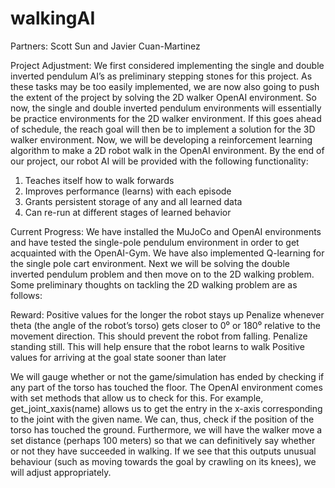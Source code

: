 # walkingAI
Partners: Scott Sun and Javier Cuan-Martinez

Project Adjustment: 
We first considered implementing the single and double inverted pendulum AI’s as preliminary stepping stones for this project. As these tasks may be too easily implemented, we are now also going to push the extent of the project by solving the 2D walker OpenAI environment. So now, the single and double inverted pendulum environments will essentially be practice environments for the 2D walker environment. If this goes ahead of schedule, the reach goal will then be to implement a solution for the 3D walker environment.
Now, we will be developing a reinforcement learning algorithm to make a 2D robot walk in the OpenAI environment. By the end of our project, our robot AI will be provided with the following functionality:
1. Teaches itself how to walk forwards 
2. Improves performance (learns) with each episode
3. Grants persistent storage of any and all learned data
4. Can re-run at different stages of learned behavior 

Current Progress: 
We have installed the MuJoCo and OpenAI environments and have tested the single-pole pendulum environment in order to get acquainted with the OpenAI-Gym. We have also implemented Q-learning for the single pole cart environment. Next we will be solving the double inverted pendulum problem and then move on to the 2D walking problem. Some preliminary thoughts on tackling the 2D walking problem are as follows:

Reward:
Positive values for the longer the robot stays up
Penalize whenever theta (the angle of the robot’s torso) gets closer to 0⁰ or 180⁰ relative to the movement direction. This should prevent the robot from falling.
Penalize standing still. This will help ensure that the robot learns to walk
Positive values for arriving at the goal state sooner than later

We will gauge whether or not the game/simulation has ended by checking if any part of the torso has touched the floor. The OpenAI environment comes with set methods that allow us to check for this. For example, get_joint_xaxis(name) allows us to get the entry in the x-axis corresponding to the joint with the given name. We can, thus, check if the position of the torso has touched the ground. Furthermore, we will have the walker move a set distance (perhaps 100 meters) so that we can definitively say whether or not they have succeeded in walking. If we see that this outputs unusual behaviour (such as moving towards the goal by crawling on its knees), we will adjust appropriately.
